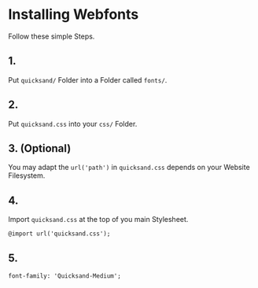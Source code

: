 # Installing Webfonts
Follow these simple Steps.

## 1.
Put `quicksand/` Folder into a Folder called `fonts/`.

## 2.
Put `quicksand.css` into your `css/` Folder.

## 3. (Optional)
You may adapt the `url('path')` in `quicksand.css` depends on your Website Filesystem.

## 4.
Import `quicksand.css` at the top of you main Stylesheet.

```
@import url('quicksand.css');
```

## 5.


```
font-family: 'Quicksand-Medium';
```

